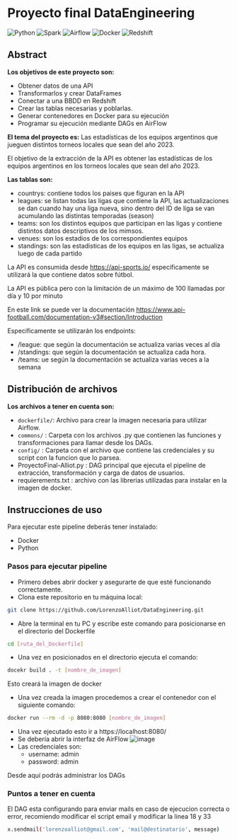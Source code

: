 # Proyecto final DataEngineering
![Python](https://img.shields.io/badge/Python-blue?logo=python&logoColor=white)
![Spark](https://img.shields.io/badge/Spark-E25A1C?logo=apache%20spark&logoColor=white)
![Airflow](https://img.shields.io/badge/Airflow-017CEE?logo=apache%20airflow&logoColor=white)
![Docker](https://img.shields.io/badge/Docker-2496ED?logo=docker&logoColor=white)
![Redshift](https://img.shields.io/badge/Redshift-E71A2A?logo=amazon%20redshift&logoColor=white)

## Abstract
**Los objetivos de este proyecto son:**
* Obtener datos de una API 
* Transformarlos y crear DataFrames
* Conectar a una BBDD en Redshift
* Crear las tablas necesarias y poblarlas.
* Generar contenedores en Docker para su ejecución
* Programar su ejecución mediante DAGs en AirFlow

**El tema del proyecto es:**
Las estadísticas de los equipos argentinos que jueguen distintos torneos locales que sean del año 2023.

El objetivo de la extracción de la API es obtener las estadísticas de los equipos argentinos en los torneos locales que sean del año 2023.

**Las tablas son:**
* countrys: contiene todos los paises que figuran en la API
* leagues: se listan todas las ligas que contiene la API, las actualizaciones se dan cuando hay una liga nueva, sino dentro del ID de liga se van acumulando las distintas temporadas (season)
* teams: son los distintos equipos que participan en las ligas y contiene distintos datos descriptivos de los mimsos.
* venues: son los estadios de los correspondientes equipos
* standings: son las estadisticas de los equipos en las ligas, se actualiza luego de cada partido

La API es consumida desde https://api-sports.io/ especificamente se utilizará la que contiene datos sobre fútbol.

La API es pública pero con la limitación de un máximo de 100 llamadas por día y 10 por minuto

En este link se puede ver la documentación https://www.api-football.com/documentation-v3#section/Introduction

Especificamente se utilizarán los endpoints:
* /league: que según la documentación se actualiza varias veces al día
* /standings: que según la documentación se actualiza cada hora.
* /teams: ue según la documentación se actualiza varias veces a la semana

## Distribución de archivos
**Los archivos a tener en cuenta son:**
* `dockerfile/`: Archivo para crear la imagen necesaria para utilizar Airflow.
* `commons/` : Carpeta con los archivos .py que contienen las funciones y transformaciones para llamar desde los DAGs.
* `config/` : Carpeta con el archivo que contiene las credenciales y su script con la funcion que lo parsea.
* ProyectoFinal-Alliot.py : DAG principal que ejecuta el pipeline de extracción, transformación y carga de datos de usuarios.
* requierements.txt : archivo con las librerias utilizadas para instalar en la imagen de docker.

## Instrucciones de uso
Para ejecutar este pipeline deberás tener instalado:
* Docker
* Python

### Pasos para ejecutar pipeline
* Primero debes abrir docker y asegurarte de que esté funcionando correctamente.
* Clona este repositorio en tu máquina local:
```bash
git clone https://github.com/LorenzoAlliot/DataEngineering.git
```
* Abre la terminal en tu PC y escribe este comando para posicionarse en el directorio del Dockerfile
```bash
cd [ruta_del_Dockerfile]
```
* Una vez en posicionados en el directorio ejecuta el comando:
```bash
docekr build . -t [nombre_de_imagen]
```
Esto creará la imagen de docker
* Una vez creada la imagen procedemos a crear el contenedor con el siguiente comando:
```bash
docker run --rm -d -p 8080:8080 [nombre_de_imagen]
```
* Una vez ejecutado esto ir a  https://localhost:8080/
* Se debería abrir la interfaz de AirFlow
![image](https://github.com/LorenzoAlliot/DataEngineering/assets/113041882/7a45d642-ea1a-477f-b655-c00d4ed5f6e3)
* Las credenciales son:
  * username: admin
  * password: admin

Desde aquí podrás administrar los DAGs

### Puntos a tener en cuenta
El DAG esta configurando para enviar mails en caso de ejecucion correcta o error, recomiendo modificar el script email y modificar la linea 18 y 33
```bash
x.sendmail('lorenzoalliot@gmail.com', 'mail@destinatario', message)
```
